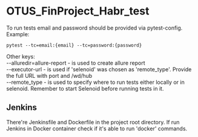# OTUS_FinProject_Habr_test
To run tests email and password should be provided via pytest-config. Example:
```
pytest --tc=email:{email} --tc=password:{password}
```

Other keys:  
  --alluredir=allure-report - is used to create allure report  
  --executor-url - is used if 'selenoid' was chosen as 'remote_type'. Provide the full URL with port and /wd/hub  
  --remote_type - is used to specify where to run tests either locally or in selenoid. Remember to start Selenoid before running tests in it.

## Jenkins
There're Jenkinsfile and Dockerfile in the project root directory. If run Jenkins in Docker container check if it's able to run 'docker' commands.
